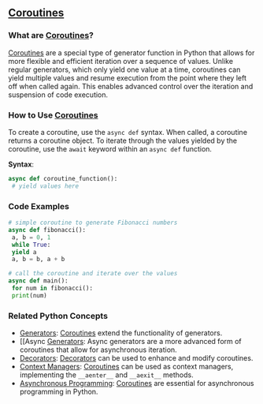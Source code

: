 ## [Coroutines](./../coroutines/)

### What are [Coroutines](./../coroutines/)?
 [Coroutines](./../coroutines/) are a special type of generator function in Python that allows for more flexible and efficient iteration over a sequence of values. Unlike regular generators, which only yield one value at a time, coroutines can yield multiple values and resume execution from the point where they left off when called again. This enables advanced control over the iteration and suspension of code execution.

### How to Use [Coroutines](./../coroutines/)
To create a coroutine, use the `async def` syntax. When called, a coroutine returns a coroutine object. To iterate through the values yielded by the coroutine, use the `await` keyword within an `async def` function.

**Syntax**:
```python
async def coroutine_function():
 # yield values here
```

### Code Examples
```python
# simple coroutine to generate Fibonacci numbers
async def fibonacci():
 a, b = 0, 1
 while True:
 yield a
 a, b = b, a + b
```

```python
# call the coroutine and iterate over the values
async def main():
 for num in fibonacci():
 print(num)
```

### Related Python Concepts

- [Generators](./../generators/): [Coroutines](./../coroutines/) extend the functionality of generators.
- [[Async [Generators](./../generators/): Async generators are a more advanced form of coroutines that allow for asynchronous iteration.
- [Decorators](./../decorators/): [Decorators](./../decorators/) can be used to enhance and modify coroutines.
- [Context Managers](./../context-managers/): [Coroutines](./../coroutines/) can be used as context managers, implementing the `__aenter__` and `__aexit__` methods.
- [Asynchronous Programming](./../asynchronous-programming/): [Coroutines](./../coroutines/) are essential for asynchronous programming in Python.